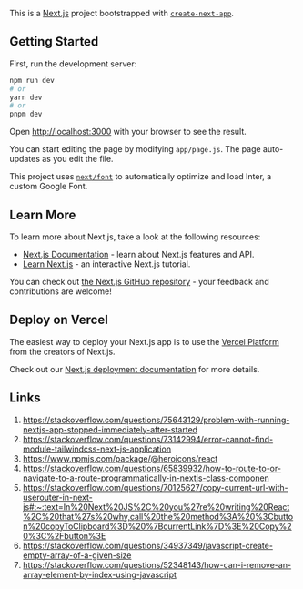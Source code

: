 This is a [Next.js](https://nextjs.org/) project bootstrapped with [`create-next-app`](https://github.com/vercel/next.js/tree/canary/packages/create-next-app).

## Getting Started

First, run the development server:

```bash
npm run dev
# or
yarn dev
# or
pnpm dev
```

Open [http://localhost:3000](http://localhost:3000) with your browser to see the result.

You can start editing the page by modifying `app/page.js`. The page auto-updates as you edit the file.

This project uses [`next/font`](https://nextjs.org/docs/basic-features/font-optimization) to automatically optimize and load Inter, a custom Google Font.

## Learn More

To learn more about Next.js, take a look at the following resources:

- [Next.js Documentation](https://nextjs.org/docs) - learn about Next.js features and API.
- [Learn Next.js](https://nextjs.org/learn) - an interactive Next.js tutorial.

You can check out [the Next.js GitHub repository](https://github.com/vercel/next.js/) - your feedback and contributions are welcome!

## Deploy on Vercel

The easiest way to deploy your Next.js app is to use the [Vercel Platform](https://vercel.com/new?utm_medium=default-template&filter=next.js&utm_source=create-next-app&utm_campaign=create-next-app-readme) from the creators of Next.js.

Check out our [Next.js deployment documentation](https://nextjs.org/docs/deployment) for more details.

## Links

1. https://stackoverflow.com/questions/75643129/problem-with-running-nextjs-app-stopped-immediately-after-started
2. https://stackoverflow.com/questions/73142994/error-cannot-find-module-tailwindcss-next-js-application
3. https://www.npmjs.com/package/@heroicons/react
4. https://stackoverflow.com/questions/65839932/how-to-route-to-or-navigate-to-a-route-programmatically-in-nextjs-class-componen
5. https://stackoverflow.com/questions/70125627/copy-current-url-with-userouter-in-next-js#:~:text=In%20Next%20JS%2C%20you%27re%20writing%20React%2C%20that%27s%20why,call%20the%20method%3A%20%3Cbutton%20copyToClipboard%3D%20%7BcurrentLink%7D%3E%20Copy%20%3C%2Fbutton%3E
6. https://stackoverflow.com/questions/34937349/javascript-create-empty-array-of-a-given-size
7. https://stackoverflow.com/questions/52348143/how-can-i-remove-an-array-element-by-index-using-javascript
